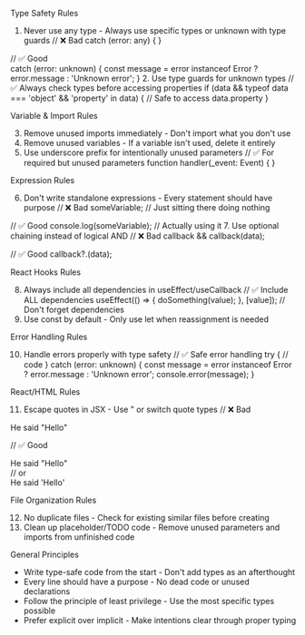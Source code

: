   Type Safety Rules

  1. Never use any type - Always use specific types or unknown with type guards
  // ❌ Bad
  catch (error: any) { }

  // ✅ Good  
  catch (error: unknown) {
    const message = error instanceof Error ? error.message : 'Unknown error';
  }
  2. Use type guards for unknown types
  // ✅ Always check types before accessing properties
  if (data && typeof data === 'object' && 'property' in data) {
    // Safe to access data.property
  }

  Variable & Import Rules

  3. Remove unused imports immediately - Don't import what you don't use
  4. Remove unused variables - If a variable isn't used, delete it entirely
  5. Use underscore prefix for intentionally unused parameters
  // ✅ For required but unused parameters
  function handler(_event: Event) { }

  Expression Rules

  6. Don't write standalone expressions - Every statement should have purpose
  // ❌ Bad
  someVariable; // Just sitting there doing nothing

  // ✅ Good
  console.log(someVariable); // Actually using it
  7. Use optional chaining instead of logical AND
  // ❌ Bad
  callback && callback(data);

  // ✅ Good
  callback?.(data);

  React Hooks Rules

  8. Always include all dependencies in useEffect/useCallback
  // ✅ Include ALL dependencies
  useEffect(() => {
    doSomething(value);
  }, [value]); // Don't forget dependencies
  9. Use const by default - Only use let when reassignment is needed

  Error Handling Rules

  10. Handle errors properly with type safety
  // ✅ Safe error handling
  try {
    // code
  } catch (error: unknown) {
    const message = error instanceof Error ? error.message : 'Unknown error';
    console.error(message);
  }

  React/HTML Rules

  11. Escape quotes in JSX - Use &quot; or switch quote types
  // ❌ Bad
  <div>He said "Hello"</div>

  // ✅ Good
  <div>He said &quot;Hello&quot;</div>
  // or
  <div>He said 'Hello'</div>

  File Organization Rules

  12. No duplicate files - Check for existing similar files before creating
  13. Clean up placeholder/TODO code - Remove unused parameters and imports from unfinished code

  General Principles

  - Write type-safe code from the start - Don't add types as an afterthought
  - Every line should have a purpose - No dead code or unused declarations
  - Follow the principle of least privilege - Use the most specific types possible
  - Prefer explicit over implicit - Make intentions clear through proper typing